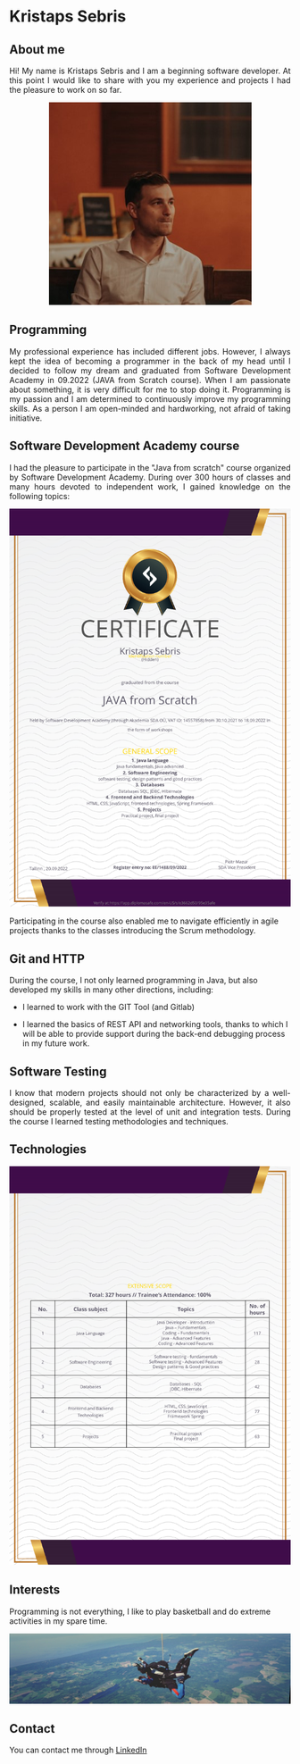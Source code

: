 # Kristaps Sebris

## About me
<div style="text-align: justify">
Hi! My name is Kristaps Sebris and I am a beginning software developer. At this point I would like to share with you my experience and projects I had the pleasure to work on so far.
</div>

<div style="text-align: center;">

![profile](img/profile.jpg)

</div>

## Programming
<div style="text-align: justify">
My professional experience has included different jobs. 
However, I always kept the idea of becoming a programmer in the back of my head until I decided to follow my dream and graduated from Software Development Academy in 09.2022 (JAVA from Scratch course).
When I am passionate about something, it is very difficult for me to stop doing it. 
Programming is my passion and I am determined to continuously improve my programming skills. 
As a person I am open-minded and hardworking, not afraid of taking initiative.
</div>

## Software Development Academy course
<div style="text-align: justify">
I had the pleasure to participate in the "Java from scratch" course organized by Software Development Academy. During over 300 hours of classes and many hours devoted to independent work, I gained knowledge on the following topics:
</div>

<div style="text-align: center;">

![profile](img/Certificate_SDA.png)

</div>

Participating in the course also enabled me to navigate efficiently in agile projects thanks to the classes introducing the Scrum methodology.

## Git and HTTP
During the course, I not only learned programming in Java, but also developed my skills in many other directions, including:

* I learned to work with the GIT Tool (and Gitlab)

* I learned the basics of REST API and networking tools, thanks to which I will be able to provide support during the back-end debugging process in my future work.

## Software Testing
<div style="text-align: justify">
I know that modern projects should not only be characterized by a well-designed, scalable, and easily maintainable architecture. 
However, it also should be properly tested at the level of unit and integration tests. 
During the course I learned testing methodologies and techniques.
</div>

## Technologies

<div style="text-align: center;">

![profile](img/Certificate_SDA_back.png)

</div>

## Interests
Programming is not everything, I like to play basketball and do extreme activities in my spare time.

<div style="text-align: center;">

![skydiving](img/skydiving.png)

</div>

## Contact

You can contact me through [LinkedIn](https://www.linkedin.com/in/kristaps-sebris-hire-me/)

